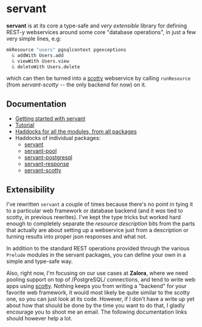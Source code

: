 servant
=======

**servant** is at its core a type-safe and *very extensible* library for defining REST-y webservices around some core "database operations", in just a few very simple lines, e.g:

``` haskell
mkResource "users" pgsqlcontext pgexceptions
  & addWith Users.add
  & viewWith Users.view
  & deleteWith Users.delete
```

which can then be turned into a [scotty](http://hackage.haskell.org/package/scotty) webservice by calling `runResource` (from *servant-scotty* -- the only backend for now) on it.

## Documentation

- [Getting started with servant](https://github.com/zalora/servant/blob/master/getting-started.md)
- [Tutorial](https://github.com/zalora/servant/blob/master/tutorial.md)
- [Haddocks for all the modules, from all packages](http://alpmestan.com/servant/)
- Haddocks of individual packages:
    - [servant](http://alpmestan.com/servant/servant/)
    - [servant-pool](http://alpmestan.com/servant/servant-pool/)
    - [servant-postgresql](http://alpmestan.com/servant/servant-postgresql/)
    - [servant-response](http://alpmestan.com/servant/servant-response/)
    - [servant-scotty](http://alpmestan.com/servant/servant-scotty/)

## Extensibility

I've rewritten `servant` a couple of times because there's no point
in tying it to a particular web framework or database backend (and it *was* tied to scotty, in previous rewrites). I've
kept the type tricks but worked hard enough to completely separate
the *resource description* bits from the parts that actually are about
setting up a webservice just from a description or turning results into proper json responses and what not. 

In addition to the standard REST operations provided through the various `Prelude` modules in the servant packages, you can define your own in a simple
and type-safe way.

Also, right now, I'm focusing on our use cases at **Zalora**, where we need
pooling support on top of /PostgreSQL/ connections, and tend to write web apps using [scotty](http://hackage.haskell.org/package/scotty). Nothing keeps you from writing a "backend" for your favorite web framework, it would most likely be quite similar to the scotty one, so you can just look at its code. However, if I don't have a write up yet about how that should be done by the time you want to do that, I gladly encourage you to shoot me an email. The following documentation links should however help a lot.
